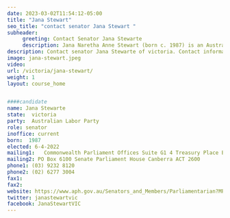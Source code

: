 ```yaml
---
date: 2023-03-02T11:54:12-05:00
title: "Jana Stewart"
seo_title: "contact senator Jana Stewart "
subheader:
     greeting: Contact Senator Jana Stewarte
     description: Jana Naretha Anne Stewart (born c. 1987) is an Australian Senator and former public servant. She is a member of the Australian Labor Party (ALP).
description: Contact senator Jana Stewarte of victoria. Contact information for Jana Stewarte includes email address, phone number, and mailing address.
image: jana-stewart.jpeg
video:
url: /victoria/jana-stewart/
weight: 1
layout: course_home


####candidate
name: Jana Stewarte
state:	victoria
party:	Australian Labor Party
role: senator
inoffice: current
born:  1987
elected: 6-4-2022
mailing1:	Commonwealth Parliament Offices Suite G1 4 Treasury Place East Melbourne, VIC, 3002
mailing2: PO Box 6100 Senate Parliament House Canberra ACT 2600
phone1:	(03) 9232 8120
phone2: (02) 6277 3004
fax1:
fax2:
website: https://www.aph.gov.au/Senators_and_Members/Parliamentarian?MPID=299352
twitter: janastewartvic
facebook: JanaStewartVIC
---
```


